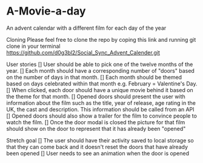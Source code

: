 # A-Movie-a-day
An advent calendar with a different film for each day of the year

Cloning
Please feel free to clone the repo by coping this link and running git clone in your terminal https://github.com/d0g3bl2/Social_Sync_Advent_Calender.git

User stories
[] User should be able to pick one of the twelve months of the year.
[] Each month should have a corresponding number of "doors" based on the number of days in that month.
[] Each month should be themed based on days celebrated within that month e.g. February = Valentine's Day.
[] When clicked, each door should have a unique movie behind it based on the theme for that month.
[] Opened doors should present the user with information about the film such as the title, year of release, age rating in the UK, the cast and description. This information should be called from an API
[] Opened doors should also show a trailer for the film to convince people to watch the film.
[] Once the door modal is closed the picture for that film should show on the door to represent that it has already been "opened"

Stretch goal
[] The user should have their activity saved to local storage so that they can come back and it doesn't reset the doors that have already been opened
[] User needs to see an animation when the door is opened
